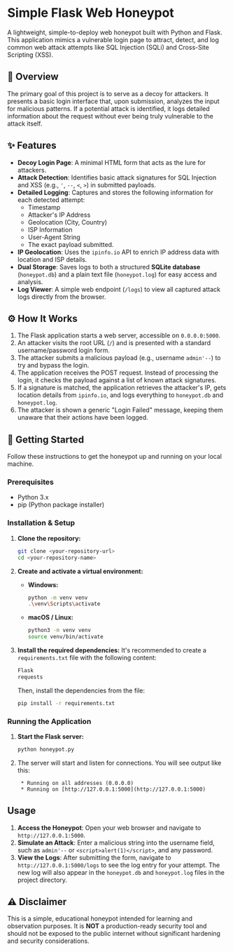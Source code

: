 # Simple Flask Web Honeypot

A lightweight, simple-to-deploy web honeypot built with Python and Flask. This application mimics a vulnerable login page to attract, detect, and log common web attack attempts like SQL Injection (SQLi) and Cross-Site Scripting (XSS).

## 📝 Overview

The primary goal of this project is to serve as a decoy for attackers. It presents a basic login interface that, upon submission, analyzes the input for malicious patterns. If a potential attack is identified, it logs detailed information about the request without ever being truly vulnerable to the attack itself.

## ✨ Features

* **Decoy Login Page**: A minimal HTML form that acts as the lure for attackers.
* **Attack Detection**: Identifies basic attack signatures for SQL Injection and XSS (e.g., `'`, `--`, `<`, `>`) in submitted payloads.
* **Detailed Logging**: Captures and stores the following information for each detected attempt:
    * Timestamp
    * Attacker's IP Address
    * Geolocation (City, Country)
    * ISP Information
    * User-Agent String
    * The exact payload submitted.
* **IP Geolocation**: Uses the `ipinfo.io` API to enrich IP address data with location and ISP details.
* **Dual Storage**: Saves logs to both a structured **SQLite database** (`honeypot.db`) and a plain text file (`honeypot.log`) for easy access and analysis.
* **Log Viewer**: A simple web endpoint (`/logs`) to view all captured attack logs directly from the browser.

## ⚙️ How It Works

1.  The Flask application starts a web server, accessible on `0.0.0.0:5000`.
2.  An attacker visits the root URL (`/`) and is presented with a standard username/password login form.
3.  The attacker submits a malicious payload (e.g., username `admin'--`) to try and bypass the login.
4.  The application receives the POST request. Instead of processing the login, it checks the payload against a list of known attack signatures.
5.  If a signature is matched, the application retrieves the attacker's IP, gets location details from `ipinfo.io`, and logs everything to `honeypot.db` and `honeypot.log`.
6.  The attacker is shown a generic "Login Failed" message, keeping them unaware that their actions have been logged.

## 🚀 Getting Started

Follow these instructions to get the honeypot up and running on your local machine.

### Prerequisites

* Python 3.x
* pip (Python package installer)

### Installation & Setup

1.  **Clone the repository:**
    ```sh
    git clone <your-repository-url>
    cd <your-repository-name>
    ```

2.  **Create and activate a virtual environment:**
    * **Windows:**
        ```sh
        python -m venv venv
        .\venv\Scripts\activate
        ```
    * **macOS / Linux:**
        ```sh
        python3 -m venv venv
        source venv/bin/activate
        ```

3.  **Install the required dependencies:**
    It's recommended to create a `requirements.txt` file with the following content:
    ```txt
    Flask
    requests
    ```
    Then, install the dependencies from the file:
    ```sh
    pip install -r requirements.txt
    ```

### Running the Application

1.  **Start the Flask server:**
    ```sh
    python honeypot.py
    ```

2.  The server will start and listen for connections. You will see output like this:
    ```
     * Running on all addresses (0.0.0.0)
     * Running on [http://127.0.0.1:5000](http://127.0.0.1:5000)
    ```

## Usage

1.  **Access the Honeypot**: Open your web browser and navigate to `http://127.0.0.1:5000`.
2.  **Simulate an Attack**: Enter a malicious string into the username field, such as `admin'--` or `<script>alert(1)</script>`, and any password.
3.  **View the Logs**: After submitting the form, navigate to `http://127.0.0.1:5000/logs` to see the log entry for your attempt. The new log will also appear in the `honeypot.db` and `honeypot.log` files in the project directory.

## ⚠️ Disclaimer

This is a simple, educational honeypot intended for learning and observation purposes. It is **NOT** a production-ready security tool and should not be exposed to the public internet without significant hardening and security considerations.
